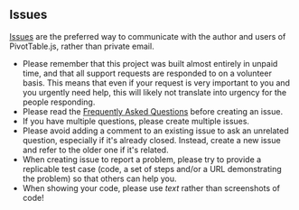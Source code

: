 ## Issues

[Issues](https://github.com/nicolaskruchten/pivottable/issues/new) are the preferred way to communicate with the author and users of PivotTable.js, rather than private email.

* Please remember that this project was built almost entirely in unpaid time, and that all support requests are responded to on a volunteer basis. This means that even if your request is very important to you and you urgently need help, this will likely not translate into urgency for the people responding.
* Please read the [Frequently Asked Questions](https://github.com/nicolaskruchten/pivottable/wiki/Frequently-Asked-Questions) before creating an issue.
* If you have multiple questions, please create multiple issues.
* Please avoid adding a comment to an existing issue to ask an unrelated question, especially if it's already closed. Instead, create a new issue and refer to the older one if it's related.
* When creating issue to report a problem, please try to provide a replicable test case (code, a set of steps and/or a URL demonstrating the problem) so that others can help you.
* When showing your code, please use *text* rather than screenshots of code!
